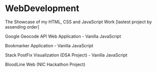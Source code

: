 # WebDevelopment
The Showcase of my HTML, CSS and JavaScript Work [lastest project by assending order]

Google Geocode API Web Application - Vanilla JavaScript

Bookmarker Application - Vanilla JavaScript

Stack PostFix Visualization (DSA Project) - Vanilla JavaScript

BloodLine Web (NIC Hackathon Project)
